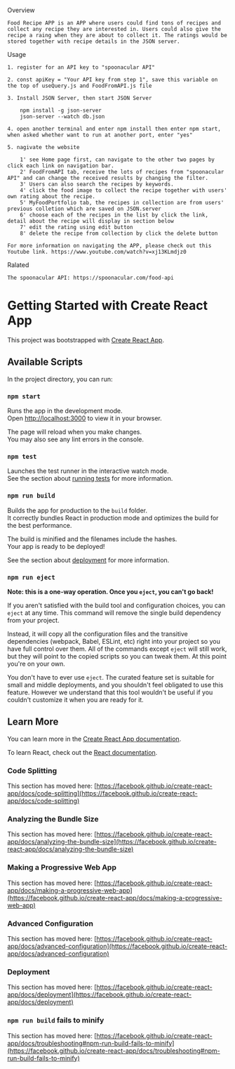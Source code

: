Overview

    Food Recipe APP is an APP where users could find tons of recipes and collect any recipe they are interested in. Users could also give the recipe a raing when they are about to collect it. The ratings would be stored together with recipe details in the JSON server. 

Usage
       
    1. register for an API key to "spoonacular API"

    2. const apiKey = "Your API key from step 1", save this variable on the top of useQuery.js and FoodFromAPI.js file

    3. Install JSON Server, then start JSON Server

        npm install -g json-server
        json-server --watch db.json

    4. open another terminal and enter npm install then enter npm start, when asked whether want to run at another port, enter "yes"

    5. nagivate the website

        1' see Home page first, can navigate to the other two pages by click each link on navigation bar. 
        2' FoodFromAPI tab, receive the lots of recipes from "spoonacular API" and can change the received results by changing the filter. 
        3' Users can also search the recipes by keywords.
        4' click the food image to collect the recipe together with users' own rating about the recipe.
        5' MyFoodPortfolio tab, the recipes in collection are from users' previous colletion which are saved on JSON.server
        6' choose each of the recipes in the list by click the link, detail about the recipe will display in section below
        7' edit the rating using edit button
        8' delete the recipe from collection by click the delete button

    For more information on navigating the APP, please check out this Youtube link. https://www.youtube.com/watch?v=xj13KLmdjz0

Ralated

    The spoonacular API: https://spoonacular.com/food-api

# Getting Started with Create React App

This project was bootstrapped with [Create React App](https://github.com/facebook/create-react-app).

## Available Scripts

In the project directory, you can run:

### `npm start`

Runs the app in the development mode.\
Open [http://localhost:3000](http://localhost:3000) to view it in your browser.

The page will reload when you make changes.\
You may also see any lint errors in the console.

### `npm test`

Launches the test runner in the interactive watch mode.\
See the section about [running tests](https://facebook.github.io/create-react-app/docs/running-tests) for more information.

### `npm run build`

Builds the app for production to the `build` folder.\
It correctly bundles React in production mode and optimizes the build for the best performance.

The build is minified and the filenames include the hashes.\
Your app is ready to be deployed!

See the section about [deployment](https://facebook.github.io/create-react-app/docs/deployment) for more information.

### `npm run eject`

**Note: this is a one-way operation. Once you `eject`, you can't go back!**

If you aren't satisfied with the build tool and configuration choices, you can `eject` at any time. This command will remove the single build dependency from your project.

Instead, it will copy all the configuration files and the transitive dependencies (webpack, Babel, ESLint, etc) right into your project so you have full control over them. All of the commands except `eject` will still work, but they will point to the copied scripts so you can tweak them. At this point you're on your own.

You don't have to ever use `eject`. The curated feature set is suitable for small and middle deployments, and you shouldn't feel obligated to use this feature. However we understand that this tool wouldn't be useful if you couldn't customize it when you are ready for it.

## Learn More

You can learn more in the [Create React App documentation](https://facebook.github.io/create-react-app/docs/getting-started).

To learn React, check out the [React documentation](https://reactjs.org/).

### Code Splitting

This section has moved here: [https://facebook.github.io/create-react-app/docs/code-splitting](https://facebook.github.io/create-react-app/docs/code-splitting)

### Analyzing the Bundle Size

This section has moved here: [https://facebook.github.io/create-react-app/docs/analyzing-the-bundle-size](https://facebook.github.io/create-react-app/docs/analyzing-the-bundle-size)

### Making a Progressive Web App

This section has moved here: [https://facebook.github.io/create-react-app/docs/making-a-progressive-web-app](https://facebook.github.io/create-react-app/docs/making-a-progressive-web-app)

### Advanced Configuration

This section has moved here: [https://facebook.github.io/create-react-app/docs/advanced-configuration](https://facebook.github.io/create-react-app/docs/advanced-configuration)

### Deployment

This section has moved here: [https://facebook.github.io/create-react-app/docs/deployment](https://facebook.github.io/create-react-app/docs/deployment)

### `npm run build` fails to minify

This section has moved here: [https://facebook.github.io/create-react-app/docs/troubleshooting#npm-run-build-fails-to-minify](https://facebook.github.io/create-react-app/docs/troubleshooting#npm-run-build-fails-to-minify)
